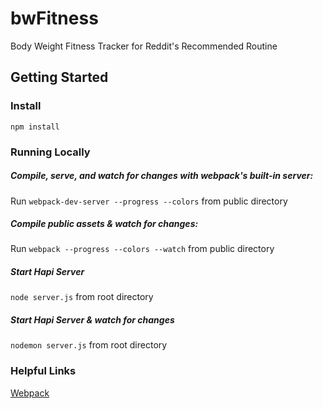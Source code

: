 # bwFitness
Body Weight Fitness Tracker for Reddit's Recommended Routine

## Getting Started

### Install
`npm install`


### Running Locally

##### Compile, serve, and watch for changes with webpack's built-in server:
Run `webpack-dev-server --progress --colors` from public directory

##### Compile public assets & watch for changes:
Run `webpack --progress --colors --watch` from public directory

##### Start Hapi Server
`node server.js` from root directory

##### Start Hapi Server & watch for changes
`nodemon server.js` from root directory

### Helpful Links
[Webpack](http://webpack.github.io/docs/tutorials/getting-started/#installing-webpack)
